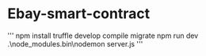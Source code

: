 # Ebay-smart-contract

'''
npm install
truffle develop
compile
migrate
npm run dev
.\node_modules\.bin\nodemon server.js
'''